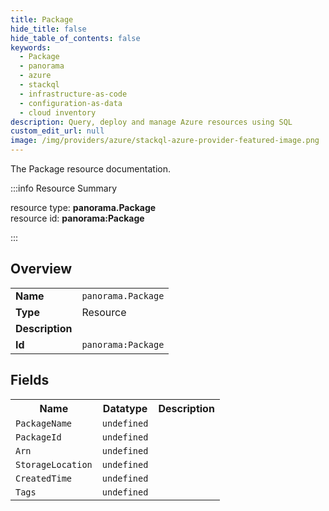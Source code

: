 ```yaml
---
title: Package
hide_title: false
hide_table_of_contents: false
keywords:
  - Package
  - panorama
  - azure
  - stackql
  - infrastructure-as-code
  - configuration-as-data
  - cloud inventory
description: Query, deploy and manage Azure resources using SQL
custom_edit_url: null
image: /img/providers/azure/stackql-azure-provider-featured-image.png
---
```

The Package resource documentation.

:::info Resource Summary

<div class="row">
<div class="providerDocColumn">
<span>resource type:&nbsp;<b>panorama.Package</b></span><br />
<span>resource id:&nbsp;<b>panorama:Package</b></span><br />
</div>
</div>

:::

## Overview
<table><tbody>
<tr><td><b>Name</b></td><td><code>panorama.Package</code></td></tr>
<tr><td><b>Type</b></td><td>Resource</td></tr>
<tr><td><b>Description</b></td><td></td></tr>
<tr><td><b>Id</b></td><td><code>panorama:Package</code></td></tr>
</tbody></table>

## Fields
<table><tbody>
<tr><th>Name</th><th>Datatype</th><th>Description</th></tr>
<tr><td><code>PackageName</code></td><td><code>undefined</code></td><td></td></tr><tr><td><code>PackageId</code></td><td><code>undefined</code></td><td></td></tr><tr><td><code>Arn</code></td><td><code>undefined</code></td><td></td></tr><tr><td><code>StorageLocation</code></td><td><code>undefined</code></td><td></td></tr><tr><td><code>CreatedTime</code></td><td><code>undefined</code></td><td></td></tr><tr><td><code>Tags</code></td><td><code>undefined</code></td><td></td></tr>
</tbody></table>